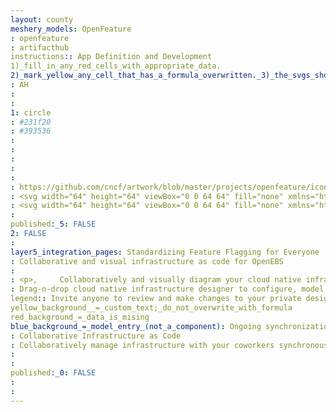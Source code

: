 ```yaml
---
layout: county 
meshery_models: OpenFeature
: openfeature
: artifacthub
instructions:: App Definition and Development
1)_fill_in_any_red_cells_with_appropriate_data.
2)_mark_yellow_any_cell_that_has_a_formula_overwritten._3)_the_svgs_shouldn't_have_xml_header_they_are_added_programmatically_through_workflows: Continuous Integration & Delivery
: AH
: 
: 
1: circle
: #231f20
: #393536
: 
: 
: 
: 
: 
: https://github.com/cncf/artwork/blob/master/projects/openfeature/icon/black/openfeature-icon-black.svg
: <svg width="64" height="64" viewBox="0 0 64 64" fill="none" xmlns="http://www.w3.org/2000/svg">, <path d="M43.1484 51L20.8516 51C15.5867 51 10.5373 48.9982 6.81441 45.435C3.0915 41.8719 1 37.0391 1 32C1 26.9609 3.0915 22.1281 6.81441 18.565C10.5373 15.0018 15.5867 13 20.8516 13L43.1484 13C48.4133 13 53.4627 15.0018 57.1856 18.565C60.9085 22.1281 63 26.9609 63 32C63 37.0391 60.9085 41.8719 57.1856 45.435C53.4627 48.9982 48.4133 51 43.1484 51ZM43.2348 18.004C40.3426 18.004 37.5154 18.8248 35.1105 20.3627C32.7058 21.9007 30.8314 24.0865 29.7246 26.644C28.6178 29.2014 28.3282 32.0155 28.8924 34.7305C29.4567 37.4454 30.8495 39.9393 32.8945 41.8967C34.9397 43.8541 37.5453 45.1871 40.3819 45.7271C43.2186 46.2671 46.1589 45.99 48.831 44.9307C51.503 43.8713 53.787 42.0774 55.3937 39.7758C57.0006 37.4741 57.8582 34.7681 57.8582 32C57.8593 30.1592 57.4807 28.3363 56.7442 26.6358C56.0077 24.9353 54.9278 23.3907 53.5663 22.0904C52.2049 20.7901 50.5887 19.7599 48.8104 19.0587C47.0321 18.3574 45.1267 17.999 43.2034 18.004H43.2348Z" fill="#231F20"/>, </svg>
: <svg width="64" height="64" viewBox="0 0 64 64" fill="none" xmlns="http://www.w3.org/2000/svg">, <path d="M20.8516 51L43.1484 51C48.4133 51 53.4627 48.9982 57.1856 45.435C60.9085 41.8719 63 37.0391 63 32C63 26.9609 60.9085 22.1281 57.1856 18.565C53.4627 15.0018 48.4133 13 43.1484 13L20.8516 13C15.5867 13 10.5373 15.0018 6.81437 18.565C3.09146 22.1281 0.999999 26.9609 0.999999 32C0.999999 37.0391 3.09146 41.8719 6.81437 45.435C10.5373 48.9982 15.5867 51 20.8516 51ZM20.7652 18.004C23.6574 18.004 26.4846 18.8248 28.8895 20.3627C31.2942 21.9007 33.1686 24.0865 34.2754 26.644C35.3822 29.2014 35.6718 32.0155 35.1076 34.7305C34.5433 37.4454 33.1505 39.9393 31.1055 41.8967C29.0603 43.8541 26.4547 45.1871 23.6181 45.7271C20.7814 46.2671 17.8411 45.99 15.169 44.9307C12.497 43.8713 10.213 42.0774 8.60628 39.7758C6.99944 37.4741 6.14177 34.7681 6.14177 32C6.14075 30.1592 6.51931 28.3363 7.25582 26.6358C7.99226 24.9353 9.07219 23.3907 10.4337 22.0904C11.7951 20.7901 13.4113 19.7599 15.1896 19.0587C16.9679 18.3574 18.8733 17.999 20.7966 18.004H20.7652Z" fill="white"/>, </svg>
: 
published:_5: FALSE
2: FALSE
: 
layer5_integration_pages: Standardizing Feature Flagging for Everyone
: Collaborative and visual infrastructure as code for OpenEBS
: 
: <p>,     Collaboratively and visually diagram your cloud native infrastructure with GitOps-style pipeline integration. Design, test, and manage configuration your Kubernetes-based, containerized applications as a visual topology., </p>, <p>,     Looking for best practice cloud native design and deployment best practices? Choose from thousands of pre-built components in MeshMap. Choose from hundreds of ready-made design patterns by importing templates from Meshery Catalog or use our low code designer, MeshMap, to create and deploy your own cloud native infrastructure designs., </p>
: Drag-n-drop cloud native infrastructure designer to configure, model, and deploy your workloads.
legend:: Invite anyone to review and make changes to your private designs.
yellow_background__=_custom_text;_do_not_overwrite_with_formula
red_background_=_data_is_mising
blue_background_=_model_entry_(not_a_component): Ongoing synchronization of Kubernetes configuration and changes across any number of clusters.
: Collaborative Infrastructure as Code
: Collaboratively manage infrastructure with your coworkers synchronously sharing the same designs.
: 
: 
published:_0: FALSE
: 
: 
---
```

